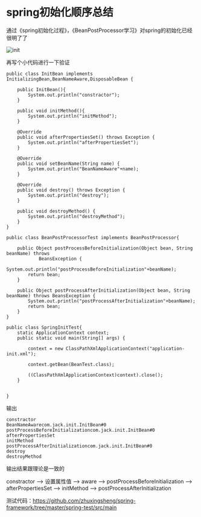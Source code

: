 # spring初始化顺序总结

通过《spring初始化过程》，《BeanPostProcessor学习》对spring的初始化已经很明了了

![init](http://oirwmbp4e.bkt.clouddn.com/spring/spring-init.jpg)

再写个小代码进行一下验证
```
public class InitBean implements InitializingBean,BeanNameAware,DisposableBean {

    public InitBean(){
        System.out.println("constractor");
    }

    public void initMethod(){
        System.out.println("initMethod");
    }

    @Override
    public void afterPropertiesSet() throws Exception {
        System.out.println("afterPropertiesSet");
    }

    @Override
    public void setBeanName(String name) {
        System.out.println("BeanNameAware"+name);
    }

    @Override
    public void destroy() throws Exception {
        System.out.println("destroy");
    }

    public void destroyMethod() {
        System.out.println("destroyMethod");
    }
}
```

```
public class BeanPostProcessorTest implements BeanPostProcessor{

    public Object postProcessBeforeInitialization(Object bean, String beanName) throws
            BeansException {
        System.out.println("postProcessBeforeInitialization"+beanName);
        return bean;
    }

    public Object postProcessAfterInitialization(Object bean, String beanName) throws BeansException {
        System.out.println("postProcessAfterInitialization"+beanName);
        return bean;
    }
}
```

```
public class SpringInitTest{
    static ApplicationContext context;
    public static void main(String[] args) {

        context = new ClassPathXmlApplicationContext("application-init.xml");

        context.getBean(BeanTest.class);

        ((ClassPathXmlApplicationContext)context).close();
    }


}
```

输出
```
constractor
BeanNameAwarecom.jack.init.InitBean#0
postProcessBeforeInitializationcom.jack.init.InitBean#0
afterPropertiesSet
initMethod
postProcessAfterInitializationcom.jack.init.InitBean#0
destroy
destroyMethod
```

输出结果跟理论是一致的

constractor --> 设置属性值 --> aware --> postProcessBeforeInitialization --> afterPropertiesSet --> initMethod --> postProcessAfterInitialization

测试代码：https://github.com/zhuxingsheng/spring-framework/tree/master/spring-test/src/main

